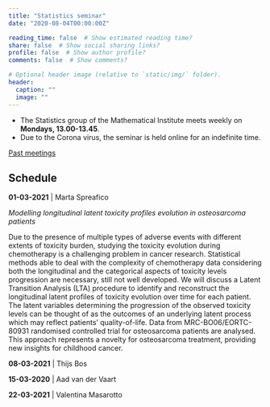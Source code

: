 ```yaml
---
title: "Statistics seminar"
date: "2020-08-04T00:00:00Z"

reading_time: false  # Show estimated reading time?
share: false  # Show social sharing links?
profile: false  # Show author profile?
comments: false  # Show comments?

# Optional header image (relative to `static/img/` folder).
header:
  caption: ""
  image: ""
---
```


- The Statistics group of the Mathematical Institute meets weekly on **Mondays,
13.00-13.45**. 
- Due to the Corona virus, the seminar is held online for an
indefinite time.

[Past meetings](/seminar-past)

## Schedule


**01-03-2021** |   Marta Spreafico

*Modelling longitudinal latent toxicity profiles evolution in osteosarcoma patients*  

Due to the presence of multiple types of adverse events with different extents of toxicity burden, studying the toxicity evolution during chemotherapy is a challenging problem in cancer research. Statistical methods able to deal with the complexity of chemotherapy data considering both the longitudinal and the categorical aspects of toxicity levels progression are necessary, still not well developed. We will discuss a Latent Transition Analysis (LTA) procedure to identify and reconstruct the longitudinal latent profiles of toxicity evolution over time for each patient. The latent variables determining the progression of the observed toxicity levels can be thought of as the outcomes of an underlying latent process which may reflect patients’ quality-of-life. Data from MRC-BO06/EORTC-80931 randomised controlled trial for osteosarcoma patients are analysed. This approach represents a novelty for osteosarcoma treatment, providing new insights for childhood cancer.


**08-03-2021** |  Thijs Bos

**15-03-2020** | Aad van der Vaart

**22-03-2021** |  Valentina Masarotto

